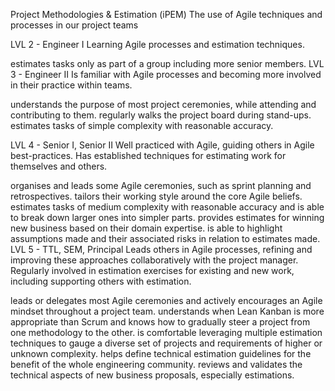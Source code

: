 Project Methodologies & Estimation (iPEM)
The use of Agile techniques and processes in our project teams

LVL 2 - Engineer I
Learning Agile processes and estimation techniques.

estimates tasks only as part of a group including more senior members.
LVL 3 - Engineer II
Is familiar with Agile processes and becoming more involved in their practice within teams.

understands the purpose of most project ceremonies, while attending and contributing to them.
regularly walks the project board during stand-ups.
estimates tasks of simple complexity with reasonable accuracy.

LVL 4 - Senior I, Senior II
Well practiced with Agile, guiding others in Agile best-practices. Has established techniques for estimating work for themselves and others.

organises and leads some Agile ceremonies, such as sprint planning and retrospectives.
tailors their working style around the core Agile beliefs.
estimates tasks of medium complexity with reasonable accuracy and is able to break down larger ones into simpler parts.
provides estimates for winning new business based on their domain expertise.
is able to highlight assumptions made and their associated risks in relation to estimates made.
LVL 5 - TTL, SEM, Principal
Leads others in Agile processes, refining and improving these approaches collaboratively with the project manager. Regularly involved in estimation exercises for existing and new work, including supporting others with estimation.

leads or delegates most Agile ceremonies and actively encourages an Agile mindset throughout a project team.
understands when Lean Kanban is more appropriate than Scrum and knows how to gradually steer a project from one methodology to the other.
is comfortable leveraging multiple estimation techniques to gauge a diverse set of projects and requirements of higher or unknown complexity.
helps define technical estimation guidelines for the benefit of the whole engineering community.
reviews and validates the technical aspects of new business proposals, especially estimations.


